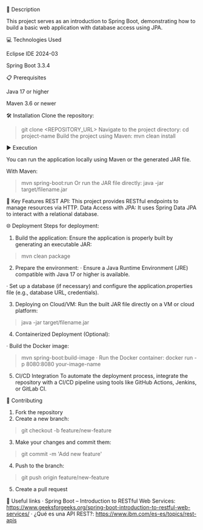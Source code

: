 📄 Description

This project serves as an introduction to Spring Boot, demonstrating how to build a basic web application with database access using JPA.

💻 Technologies Used

Eclipse IDE 2024-03

Spring Boot 3.3.4


📋 Prerequisites

Java 17 or higher

Maven 3.6 or newer


🛠️ Installation
Clone the repository:
> git clone <REPOSITORY_URL>
Navigate to the project directory:
> cd project-name
Build the project using Maven:
> mvn clean install

▶️ Execution

You can run the application locally using Maven or the generated JAR file.

With Maven:
> mvn spring-boot:run
Or run the JAR file directly:
> java -jar target/filename.jar

🔑 Key Features
REST API: This project provides RESTful endpoints to manage resources via HTTP.
Data Access with JPA: It uses Spring Data JPA to interact with a relational database.

🌐 Deployment
Steps for deployment:
1. Build the application: Ensure the application is properly built by generating an executable JAR:
> mvn clean package
2. Prepare the environment:
· Ensure a Java Runtime Environment (JRE) compatible with Java 17 or higher is available.

· Set up a database (if necessary) and configure the application.properties file (e.g., database URL, credentials).

3. Deploying on Cloud/VM: Run the built JAR file directly on a VM or cloud platform:
> java -jar target/filename.jar
4. Containerized Deployment (Optional):

· Build the Docker image:
> mvn spring-boot:build-image
· Run the Docker container:
> docker run -p 8080:8080 your-image-name
5. CI/CD Integration
To automate the deployment process, integrate the repository with a CI/CD pipeline using tools like GitHub Actions, Jenkins, or GitLab CI.


🤝 Contributing
1. Fork the repository
2. Create a new branch:
> git checkout -b feature/new-feature
3. Make your changes and commit them:
>git commit -m 'Add new feature'
4. Push to the branch:
> git push origin feature/new-feature
5. Create a pull request


🔗 Useful links
· Spring Boot – Introduction to RESTful Web Services: https://www.geeksforgeeks.org/spring-boot-introduction-to-restful-web-services/
· ¿Qué es una API REST?: https://www.ibm.com/es-es/topics/rest-apis